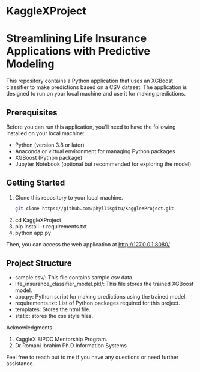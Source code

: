 # KaggleXProject 
# Streamlining Life Insurance Applications with Predictive Modeling

This repository contains a Python application that uses an XGBoost classifier to make predictions based on a CSV dataset. The application is designed to run on your local machine and use it for making predictions.

## Prerequisites

Before you can run this application, you'll need to have the following installed on your local machine:

- Python (version 3.8 or later)
- Anaconda or virtual environment for managing Python packages
- XGBoost (Python package)
- Jupyter Notebook (optional but recommended for exploring the model)

## Getting Started

1. Clone this repository to your local machine.
   ```bash
   git clone https://github.com/phyllisgitu/KaggleXProject.git
2. cd KaggleXProject
3. pip install -r requirements.txt
4. python app.py

Then, you can access the web application at
   http://127.0.0.1:8080/

## Project Structure
- sample.csv/: This file contains sample csv data.
- life_insurance_classifier_model.pkl/: This file stores the trained XGBoost model.
- app.py: Python script for making predictions using the trained model.
- requirements.txt: List of Python packages required for this project.
- templates: Stores the html file.
- static: stores the css style files.

Acknowledgments
1. KaggleX BIPOC Mentorship Program.
2. Dr Romani Ibrahim Ph.D Information Systems

Feel free to reach out to me if you have any questions or need further assistance.
